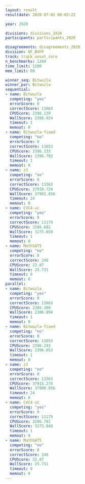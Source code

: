 ```yaml
---
layout: result
resultdate: 2020-07-02 00:03:22

year: 2020

divisions: divisions_2020
participants: participants_2020

disagreements: disagreements_2020
division: QF_BVFP
track: track_unsat_core
n_benchmarks: 1269
time_limit: 1200
mem_limit: 60

winner_seq: Bitwuzla
winner_par: Bitwuzla
sequential:
- name: Bitwuzla
  competing: "yes"
  errorScore: 0
  correctScore: 11663
  CPUScore: 2386.139
  WallScore: 2386.924
  timeout: 1
  memout: 0
- name: Bitwuzla-fixed
  competing: "no"
  errorScore: 0
  correctScore: 11653
  CPUScore: 2396.133
  WallScore: 2396.703
  timeout: 1
  memout: 0
- name: z3
  competing: "no"
  errorScore: 0
  correctScore: 11563
  CPUScore: 37910.724
  WallScore: 37901.856
  timeout: 24
  memout: 0
- name: CVC4-uc
  competing: "yes"
  errorScore: 0
  correctScore: 11179
  CPUScore: 3286.681
  WallScore: 3275.859
  timeout: 1
  memout: 0
- name: MathSAT5
  competing: "no"
  errorScore: 0
  correctScore: 248
  CPUScore: 22.87
  WallScore: 25.731
  timeout: 0
  memout: 0
parallel:
- name: Bitwuzla
  competing: "yes"
  errorScore: 0
  correctScore: 11663
  CPUScore: 2386.309
  WallScore: 2386.894
  timeout: 1
  memout: 0
- name: Bitwuzla-fixed
  competing: "no"
  errorScore: 0
  correctScore: 11653
  CPUScore: 2396.243
  WallScore: 2396.653
  timeout: 1
  memout: 0
- name: z3
  competing: "no"
  errorScore: 0
  correctScore: 11563
  CPUScore: 37915.274
  WallScore: 37900.856
  timeout: 24
  memout: 0
- name: CVC4-uc
  competing: "yes"
  errorScore: 0
  correctScore: 11179
  CPUScore: 3286.781
  WallScore: 3275.849
  timeout: 1
  memout: 0
- name: MathSAT5
  competing: "no"
  errorScore: 0
  correctScore: 248
  CPUScore: 22.87
  WallScore: 25.731
  timeout: 0
  memout: 0
---
```

